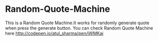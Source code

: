 # Random-Quote-Machine
This is a Random Quote Machine.It works for randomly generate quote when press the generate button.
You can check Random Quote Machine here
http://codepen.io/atul_sharma/pen/jWMKaj
